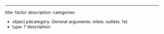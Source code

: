 ---
title: factor
description:
categories:
 - object
pdcategory: General
arguments:
inlets:
outlets:
  1st:
  - type: ?
    description:
